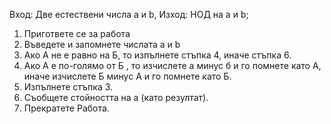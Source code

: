 Вход: Две естествени числа a и b,
Изход: НОД на a и b;

1. Пригответе се за работа
2. Въведете и запомнете числата a и b
3. Ако А не е равно на Б, то изпълнете стъпка 4, иначе стъпка 6.
4. Ако А е по-голямо от Б , то изчислете а минус б и го помнете като А, иначе изчислете Б минус А и го помнете като Б.
5. Изпълнете стъпка 3.
6. Съобщете стойността на а (като резултат).
7. Прекратете Работа.